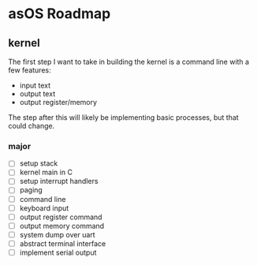 # asOS Roadmap

## kernel

The first step I want to take in building the kernel is a command line with a few features:
* input text
* output text
* output register/memory

The step after this will likely be implementing basic processes, but that could change.

### major

- [ ] setup stack
- [ ] kernel main in C
- [ ] setup interrupt handlers
- [ ] paging
- [ ] command line
- [ ] keyboard input
- [ ] output register command
- [ ] output memory command
- [ ] system dump over uart
- [ ] abstract terminal interface
- [ ] implement serial output
